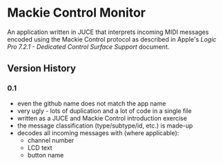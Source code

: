 # Mackie Control Monitor

An application written in JUCE that interprets incoming MIDI messages encoded using the Mackie Control protocol as described in Apple's *Logic Pro 7.2.1 - Dedicated Control Surface Support* document.

## Version History

### 0.1
* even the github name does not match the app name
* very ugly - lots of duplication and a lot of code in a single file
* written as a JUCE and Mackie Control introduction exercise 
* the message classification (type/subtype/id, etc.) is made-up
* decodes all incoming messages with (where applicable):
    * channel number
    * LCD text
    * button name
